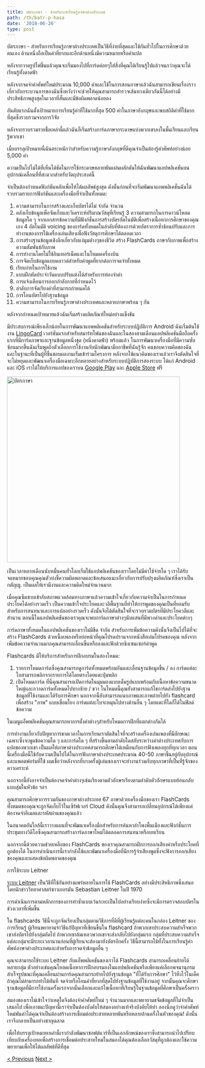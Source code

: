 ```yaml
---
title: บัตรภาษา - สำหรับการเรียนรู้ภาษาต่างประเทศ
path: /th/batr-p-hasa
date: '2018-06-26'
type: post
---
```


บัตรภาษา - สำหรับการเรียนรู้ภาษาต่างประเทศเป็นวิธีที่ง่ายที่สุดและใช้กันทั่วไปในการศึกษาด้วยตนเอง ด้านหนึ่งถือเป็นคำที่ยากและอีกด้านหนึ่งมีความหมายหรือคำแปล

หลังจากวาดรูปไพ่ขึ้นแล้วคุณจะเริ่มมองไปที่การ์ดค่อยๆใส่สิ่งที่คุณได้เรียนรู้ไปแล้วจนกว่าคุณจะได้เรียนรู้ทั้งดาดฟ้า

หลังจากจดจำคำศัพท์ใหม่ประมาณ 10,000 คำและใช้ในการสอนภาษาแล้วฉันสามารถเขียนเรื่องราวเกี่ยวกับกระบวนการของฉันซึ่งหวังว่าจะช่วยให้คุณสามารถสำรวจเส้นทางเดียวกันนี้ได้อย่างมีประสิทธิภาพสูงสุดในเวลาที่สั้นและมีข้อผิดพลาดน้อยลง

อันดับแรกฉันตั้งเป้าหมายการเรียนรู้คำที่ใช้มากที่สุด 500 คำในภาษาอังกฤษและพบสถิติคำที่ใช้มากที่สุดซึ่งรวบรวมจากการวิจัย

หลังจากรวบรวมรายชื่อเหล่านี้แล้วฉันก็เริ่มสร้างการ์ดภาษากระดาษแบ่งพวกเขาลงในชั้นเรียนและเรียนรู้พวกเขา

เมื่อบรรลุเป้าหมายนี้ฉันตระหนักว่าสำหรับความรู้ภาษาอังกฤษที่ดีคุณจำเป็นต้องรู้คำศัพท์อย่างน้อย 5,000 คำ

ความเป็นไปไม่ได้ที่เห็นได้ชัดในการใช้กระดาษหลายพันแผ่นผลักดันให้ฉันพัฒนาแอปพลิเคชันบนอุปกรณ์เคลื่อนที่ที่สะดวกสำหรับวัตถุประสงค์นี้

จำเป็นต้องกำหนดฟังก์ชันหลักเพื่อให้ได้ผลลัพธ์สูงสุด ดังนั้นก่อนที่จะเริ่มพัฒนาแอพพลิเคชั่นฉันได้รวบรวมรายการฟังก์ชันและเครื่องมือที่จำเป็นทั้งหมด:

1. ความสามารถในการสร้างและเก็บบัตรได้ไม่ จำกัด จำนวน
2. คลังเก็บข้อมูลเพื่อจัดเก็บและวิเคราะห์ปริมาณวัสดุที่เรียนรู้
3 ความสามารถในการดาวน์โหลดข้อมูลใด ๆ จากเอกสารข้อความที่มีฟังก์ชั่นการสร้างบัตรอัตโนมัติเพื่อสร้างเนื้อหาการศึกษาของคุณเอง
4 อัตโนมัติ voicing ของการ์ดทั้งหมดในลำดับที่ต้องการด้วยอัตราการซ้ำซ้อนปรับและการทำงานของการใช้เครื่องเล่นเสียงเพื่อฟังวัสดุการศึกษาได้ตลอดเวลา
5. การสร้างฐานข้อมูลเชิงลึกเกี่ยวกับแง่มุมต่างๆของชีวิต
สร้าง FlashCards ภาษากับภาพเพื่อสร้างความสัมพันธ์กับภาพ
7. การทำงานโดยไม่ใช้อินเทอร์เน็ตและในโหมดเครื่องบิน
8. การจัดเก็บข้อมูลแบบคลาวด์สำหรับคำพูดที่ยากต่อการจดจำทั้งหมด
9. เรียบง่ายในการใช้งาน
10. แบบฝึกหัดประจำวันแบบปรับแต่งได้สำหรับการท่องจำคำ
11. การแจ้งเตือนการออกกำลังกายที่กำหนดไว้
12. ลำดับการจัดเรียงคำที่สามารถกำหนดได้
13. การโอนบัตรไปยังฐานข้อมูล
14. ความสามารถในการเรียนรู้ภาษาต่างประเทศและหลายภาษาพร้อม ๆ กัน

หลังจากกำหนดเป้าหมายแล้วฉันเริ่มสร้างผลิตภัณฑ์ใหม่อย่างแข็งขัน

มีประสบการณ์เพียงเล็กน้อยในการพัฒนาแอพพลิเคชันสำหรับระบบปฏิบัติการ Android ฉันเริ่มต้นใช้งาน <a href="https://lingocard.com" target="_blank" rel="noopener">LingoCard</a> เวอร์ชันแรกสำหรับสมาร์ทโฟนของฉันและในสองสามเดือนแอปพลิเคชันมือถือครั้งแรกที่มีการ์ดภาษาและฐานข้อมูลหนึ่งชุด (หนึ่งดาดฟ้า) พร้อมแล้ว ในการพัฒนาเครื่องมือที่มีความซับซ้อนมากขึ้นฉันเริ่มพูดถึงตัวเลือกการใช้งานกับนักพัฒนามืออาชีพที่ฉันรู้จัก คนชอบความคิดของฉันและในฐานะที่เป็นผู้ที่ชื่นชอบผลงานเริ่มเข้าร่วมโครงการ หลังจากใช้แนวคิดของเราแล้วเราจึงตัดสินใจที่จะไม่หยุดและพัฒนาเครื่องมือเฉพาะอีกหลายอย่างสำหรับระบบปฏิบัติการสองระบบ ได้แก่ Android และ iOS เราได้ให้บริการแอปของเราบน <a href="https://play.google.com/store/apps/details?id=com.lingocard.lingocard" target="_blank" rel="noopener">Google Play</a> และ <a href="https://itunes.apple.com/us/app/lingocard/id1217076835?mt=8" target="_blank" rel="noopener">Apple Store</a> ฟรี

<img class="aligncenter wp-image-7109" src="../images/2018/05/LingoCard-play.png" alt="บัตรภาษา" width="453" height="487" />

เป็นเวลาหลายเดือนนับหมื่นคนทั่วโลกเริ่มใช้แอปพลิเคชันของเราโดยไม่มีค่าใช้จ่ายใด ๆ เราได้รับจดหมายขอบคุณคุณตัวบ่งชี้ความผิดพลาดและข้อเสนอแนะเกี่ยวกับการปรับปรุงผลิตภัณฑ์ซึ่งเราเป็น กตัญญู. เป็นผลให้เรามีงานและความคิดใหม่จำนวนมาก

เมื่อคุณซึมซาบเข้ากับสภาพแวดล้อมทางภาษาแล้วความเข้าใจเกี่ยวกับความจำเป็นในการกำหนดประโยคได้อย่างรวดเร็ว เป็นความเข้าใจประโยคและวลีพื้นฐานที่ทำให้การพูดของคุณเป็นที่ยอมรับสำหรับการสนทนาและการแปลอย่างรวดเร็ว ดังนั้นจึงได้ตัดสินใจที่จะรวบรวมบัตรที่มีประโยควลีและสำนวน ตอนนี้ในแอปพลิเคชันของเราคุณจะพบการ์ดภาษาต่างๆนับแสนที่มีพวงคำและประโยคต่างๆ

การ์ดภาษาทั้งหมดในแอปพลิเคชันของเราไม่มีขีด จำกัด สำหรับการเพิ่มข้อความดังนั้นจึงเป็นไปได้ที่จะสร้าง FlashCards ด้วยเนื้อเพลงหรือย่อหน้าที่คุณโปรดปรานจากหนังสือเล่มโปรดของคุณ หลังจากเพิ่มข้อความจำนวนมากคุณสามารถเลื่อนขึ้นหรือลงและฟังด้วยซิงเซนเซอร์คำพูด

Flashcards มีให้บริการสำหรับการฝึกอบรมในสองโหมด:

1. รายการโหมดการ์ดซึ่งคุณสามารถดูการ์ดทั้งหมดพร้อมกันและเลื่อนฐานข้อมูลขึ้น / ลง การ์ดแต่ละใบสามารถพลิกจากรายการได้โดยตรงโดยแตะปุ่มพลิก
2. เปิดโหมดการ์ด ที่นี่คุณสามารถเปิดการ์ดในมุมมองแบบเต็มรูปแบบพร้อมกับเนื้อหาข้อความขนาดใหญ่และกวาดการ์ดทั้งหมดไปทางซ้าย / ขวา ในโหมดนี้คุณยังสามารถแก้ไขการ์ดส่งไปยังฐานข้อมูลที่ใช้งานและได้รับการศึกษา นอกจากนี้ยังสามารถแนบภาพและภาพถ่ายไปยัง flashcard เพื่อสร้าง "ภาพ" แบบเชื่อมโยง การ์ดแต่ละใบจะหมุนไปทางด้านอื่น ๆ โดยแตะที่ใดก็ได้ในฟิลด์ข้อความ

ในเมนูแอ็พพลิเคชันคุณสามารถหาการตั้งค่าต่างๆสำหรับโหมดการฝึกที่แตกต่างกันได้

การทำงานเกี่ยวกับปัญหาการขาดเวลาในการเรียนเราตัดสินใจที่จะสร้างเครื่องเล่นเพลงที่มีลักษณะเฉพาะซึ่งจะพูดข้อความใด ๆ และการ์ดใด ๆ ที่สร้างขึ้นตามลำดับใดสลับระหว่างคำต่างประเทศกับการแปลของพวกเขา เป็นผลให้ภาษาต่างประเทศสามารถศึกษาได้เหมือนกับการฟังเพลงทุกที่ทุกเวลา ตอนนี้เครื่องมือนี้ใช้กับความเป็นไปได้ในการฟังภาษาต่างประเทศประมาณ 40-50 ภาษาขึ้นอยู่กับอุปกรณ์และแพลตฟอร์มที่ใช้ ผมเชื่อว่าหลังจากที่บางครั้งผู้เล่นของเราจะทำงานร่วมกับทุกภาษาที่เป็นที่รู้จักของดาวเคราะห์

นอกจากนี้ยังอาจจำเป็นต้องจดจำคำต่างๆเช่นเรียงตามตัวอักษรเรียงตามลำดับตัวอักษรแบบย้อนกลับแบบสุ่มในหัวข้อ ฯลฯ

คุณสามารถศึกษาการรวมกันของภาษาต่างประเทศ 67 ภาษาด้วยเครื่องมือของเรา FlashCards ทั้งหมดของคุณจะถูกจัดเก็บไว้ในเซิร์ฟเวอร์ Cloud ดังนั้นคุณจึงสามารถเปลี่ยนอุปกรณ์ได้เพียงแค่ต้องจดจำอีเมลและรหัสผ่านของคุณแล้ว

ในอนาคตอันใกล้นี้เราวางแผนที่จะพัฒนาเครื่องมือสำหรับการค้นหาลำโพงพื้นเมืองและฟังก์ชั่นการประชุมทางวิดีโอซึ่งคุณสามารถสร้างการ์ดภาษาใหม่ได้ตลอดการสนทนาหรือบทเรียน

นอกจากนี้ด้วยความช่วยเหลือของ FlashCards ของเราคุณสามารถฝึกการออกเสียงคำหรือประโยคที่ถูกต้องได้ ในการดำเนินการนี้เรากำลังใช้และพัฒนาเครื่องมือที่มีการรู้จำเสียงพูดซึ่งจะฟังการออกเสียงของคุณและแสดงข้อผิดพลาดของคุณ

การใช้ระบบ Leitner

<a href="https://en.wikipedia.org/wiki/Leitner_system" target="_blank" rel="noopener">ระบบ Leitner</a> เป็นวิธีที่ใช้กันอย่างแพร่หลายในการใช้ FlashCards อย่างมีประสิทธิภาพซึ่งเสนอโดยนักข่าววิทยาศาสตร์ชาวเยอรมัน Sebastian Leitner ในปี 1970

การดำเนินการตามหลักการของการทำซ้ำแบบเว้นระยะเป็นไปอย่างเรียบง่ายซึ่งจะมีการตรวจสอบบัตรในช่วงเวลาที่เพิ่มขึ้น

ใน flashcards วิธีนี้จะถูกจัดเรียงเป็นกลุ่มตามวิธีการที่ดีที่ผู้เรียนรู้แต่ละคนในกล่อง Leitner ของการเรียนรู้ ผู้เรียนพยายามจำวิธีแก้ปัญหาที่เขียนขึ้นใน flashcard ถ้าพวกเขาประสบความสำเร็จพวกเขาส่งบัตรไปยังกลุ่มถัดไป ถ้าพวกเขาล้มเหลวพวกเขาจะส่งกลับไปยังกลุ่มแรก กลุ่มที่ประสบความสำเร็จแต่ละกลุ่มจะมีระยะเวลานานก่อนที่ผู้เรียนจะต้องมายังบัตรอีกครั้ง วิธีนี้สามารถใช้ทั้งในการเรียนรู้คำศัพท์ภาษาต่างประเทศและสำหรับการจดจำข้อมูลอื่น ๆ

คุณจะสามารถใช้ระบบ Leitner กับแอ็พพลิเคชันของเราได้ Flashcards สามารถเคลื่อนย้ายได้หลายกลุ่ม ตัวอย่างเช่นคุณโหลดเนื้อหาการฝึกอบรมลงในแอปพลิเคชันหรือเพียงแค่เลือกพจนานุกรมสำเร็จรูปขณะที่คุณเคลื่อนผ่านการ์ดคุณสามารถย้ายไปยังฐานข้อมูล "ที่ได้รับการศึกษา" ไว้ทิ้งไว้ในเด็คถ้าคุณไม่สามารถทำได้ทันที จดจำหรือโอนคำที่ยากที่สุดไปยังฐานข้อมูลที่ใช้งานอยู่ จากนั้นคุณจะศึกษาฐานข้อมูลที่มีการใช้งานครั้งแรกจากนั้นเลือกและแก้ไขเนื้อหาที่เรียนรู้ในฐานข้อมูลที่ศึกษาเป็นครั้งคราว

สมองของเราไม่เข้าใจว่าเหตุใดจึงต้องจำคำศัพท์ใหม่ ๆ จำนวนมากและพยายามขจัดข้อมูลที่ไม่จำเป็นเสมอไป เพื่อเอาชนะปัญหานี้เราจำเป็นต้องบังคับให้สมองอย่างแท้จริงบังคับให้ทำ ลองนึกดูว่าจำคำศัพท์ใหม่พันคำได้คุณจำเป็นต้องสร้างการเชื่อมต่อประสาทหลายพันหรือหลายล้านครั้งในหัวของคุณ! ดังนั้นเราจึงกลายเป็นอย่างชาญฉลาด

เพื่อให้บรรลุเป้าหมายเหล่านี้เรากำลังพัฒนาซอฟต์แวร์ที่เป็นเอกลักษณ์ของเราซึ่งสามารถนำไปเปรียบเทียบกับเครื่องทอเพื่อสร้างการเชื่อมต่อประสาทใหม่ในสมองได้คุณต้องเลือกวัสดุที่ถูกต้องและใช้ความพยายามเพื่อให้ได้ผลลัพธ์ที่ดีที่สุด

<a href="/th/reiyn-ru-p-hasa-xangkvs-di-xyang-rwdrew">< Previous</a> <a href="/th/withi-kar-prabprung-kha-saphth">Next ></a>